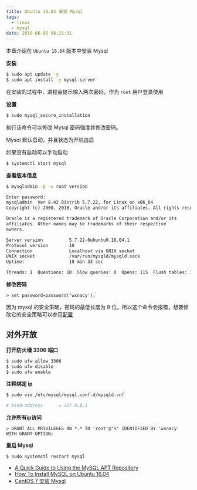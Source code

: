 ```yaml
---
title: Ubuntu 16.04 安装 Mysql
tags:
  - linux
  - mysql
date: 2018-06-05 06:21:31
---
```



本章介绍在 `Ubuntu 16.04` 版本中安装 Mysql
<!-- more --><!-- toc -->

**安装**

```bash
$ sudo apt update -y
$ sudo apt install -y mysql-server
```

在安装的过程中，进程会提示输入两次密码，作为 `root` 用户登录使用

**设置**

```bash
$ sudo mysql_secure_installation
```

执行该命令可以修改 Mysql 密码强度并修改密码。

Mysql 默认启动，并且状态为开机自启

如果没有启动可以手动启动

```bash
$ systemctl start mysql
```

**查看版本信息**

```bash
$ mysqladmin -p -u root version

Enter password:
mysqladmin  Ver 8.42 Distrib 5.7.22, for Linux on x86_64
Copyright (c) 2000, 2018, Oracle and/or its affiliates. All rights reserved.

Oracle is a registered trademark of Oracle Corporation and/or its
affiliates. Other names may be trademarks of their respective
owners.

Server version          5.7.22-0ubuntu0.16.04.1
Protocol version        10
Connection              Localhost via UNIX socket
UNIX socket             /var/run/mysqld/mysqld.sock
Uptime:                 18 min 33 sec

Threads: 1  Questions: 18  Slow queries: 0  Opens: 115  Flush tables: 1  Open tables: 34  Queries per second avg: 0.016
```

**修改密码**

```mysql
> set password=password('wxnacy');
```

因为 mysql 的安全策略，密码的最低长度为 8 位，所以这个命令会报错，想要修改它的安全策略可以参见[配置](/2018/06/10/centos7-install-mysql/#pei-zhi)

## 对外开放

**打开防火墙 3306 端口**

```bash
$ sudo ufw allow 3306
$ sudo ufw disable
$ sudo ufw enable
```

**注释绑定 ip**

```bash
$ sudo vim /etc/mysql/mysql.conf.d/mysqld.cnf

# bind-address      = 127.0.0.1
```

**允许所有ip访问**

```mysql
> GRANT ALL PRIVILEGES ON *.* TO 'root'@'%' IDENTIFIED BY 'wxnacy' WITH GRANT OPTION;
```

**重启 Mysql**

```bash
$ sudo systemctl restart mysql
```

- [A Quick Guide to Using the MySQL APT Repository](https://dev.mysql.com/doc/mysql-apt-repo-quick-guide/en/)
- [How To Install MySQL on Ubuntu 16.04](https://www.digitalocean.com/community/tutorials/how-to-install-mysql-on-ubuntu-16-04)
- [CentOS 7 安装 Mysql](/2018/06/10/centos7-install-mysql/)

